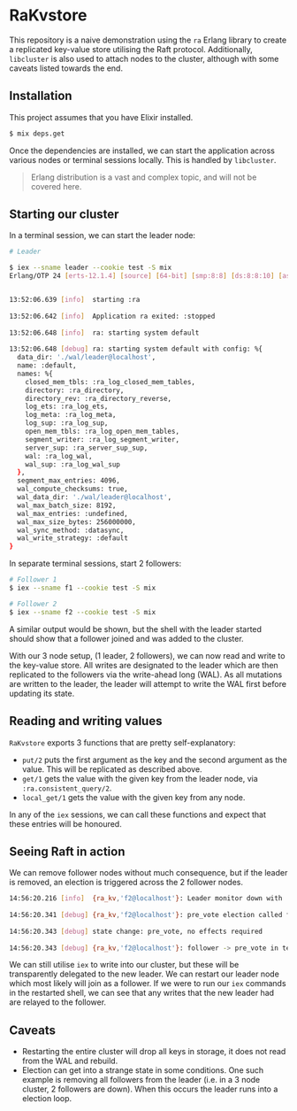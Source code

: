 # RaKvstore

This repository is a naive demonstration using the `ra` Erlang library to create a replicated key-value store utilising the Raft protocol. Additionally, `libcluster` is also used to attach nodes to the cluster, although with some caveats listed towards the end.

## Installation

This project assumes that you have Elixir installed.

```bash
$ mix deps.get
```

Once the dependencies are installed, we can start the application across various nodes or terminal sessions locally. This is handled by `libcluster`.

> Erlang distribution is a vast and complex topic, and will not be covered here.

## Starting our cluster

In a terminal session, we can start the leader node:

```bash
# Leader

$ iex --sname leader --cookie test -S mix
Erlang/OTP 24 [erts-12.1.4] [source] [64-bit] [smp:8:8] [ds:8:8:10] [async-threads:1] [jit]


13:52:06.639 [info]  starting :ra
 
13:52:06.642 [info]  Application ra exited: :stopped
 
13:52:06.648 [info]  ra: starting system default
 
13:52:06.648 [debug] ra: starting system default with config: %{
  data_dir: './wal/leader@localhost',
  name: :default,
  names: %{
    closed_mem_tbls: :ra_log_closed_mem_tables,
    directory: :ra_directory,
    directory_rev: :ra_directory_reverse,
    log_ets: :ra_log_ets,
    log_meta: :ra_log_meta,
    log_sup: :ra_log_sup,
    open_mem_tbls: :ra_log_open_mem_tables,
    segment_writer: :ra_log_segment_writer,
    server_sup: :ra_server_sup_sup,
    wal: :ra_log_wal,
    wal_sup: :ra_log_wal_sup
  },
  segment_max_entries: 4096,
  wal_compute_checksums: true,
  wal_data_dir: './wal/leader@localhost',
  wal_max_batch_size: 8192,
  wal_max_entries: :undefined,
  wal_max_size_bytes: 256000000,
  wal_sync_method: :datasync,
  wal_write_strategy: :default
}
```

In separate terminal sessions, start 2 followers:

```bash
# Follower 1
$ iex --sname f1 --cookie test -S mix
```

```bash
# Follower 2
$ iex --sname f2 --cookie test -S mix
```

A similar output would be shown, but the shell with the leader started should show that a follower joined and was added to the cluster.

With our 3 node setup, (1 leader, 2 followers), we can now read and write to the key-value store. All writes are designated to the leader which are then replicated to the followers via the write-ahead long (WAL). As all mutations are written to the leader, the leader will attempt to write the WAL first before updating its state.


## Reading and writing values

`RaKvstore` exports 3 functions that are pretty self-explanatory:

- `put/2` puts the first argument as the key and the second argument as the value. This will be replicated as described above.
- `get/1` gets the value with the given key from the leader node, via `:ra.consistent_query/2`.
- `local_get/1` gets the value with the given key from any node.

In any of the `iex` sessions, we can call these functions and expect that these entries will be honoured.

## Seeing Raft in action

We can remove follower nodes without much consequence, but if the leader is removed, an election is triggered across the 2 follower nodes.

```bash
14:56:20.216 [info]  {ra_kv,'f2@localhost'}: Leader monitor down with :noconnection, setting election timeout
 
14:56:20.341 [debug] {ra_kv,'f2@localhost'}: pre_vote election called for in term 1
 
14:56:20.343 [debug] state change: pre_vote, no effects required
 
14:56:20.343 [debug] {ra_kv,'f2@localhost'}: follower -> pre_vote in term: 1 machine version: 
```

We can still utilise `iex` to write into our cluster, but these will be transparently delegated to the new leader. We can restart our leader node which most likely will join as a follower. If we were to run our `iex` commands in the restarted shell, we can see that any writes that the new leader had are relayed to the follower.

## Caveats

- Restarting the entire cluster will drop all keys in storage, it does not read from the WAL and rebuild.
- Election can get into a strange state in some conditions. One such example is removing all followers from the leader (i.e. in a 3 node cluster, 2 followers are down). When this occurs the leader runs into a election loop.

